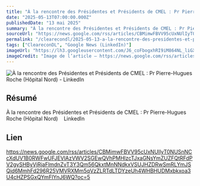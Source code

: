 ```yaml
---
title: "À la rencontre des Présidentes et Présidents de CMEL : Pr Pierre-Hugues Roche (Hôpital Nord) - LinkedIn"
date: "2025-05-13T07:00:00.000Z"
publishedDate: "13 mai 2025"
summary: "À la rencontre des Présidentes et Présidents de CMEL : Pr Pierre-Hugues Roche (Hôpital Nord) &nbsp;&nbsp; LinkedIn"
sourceUrl: "https://news.google.com/rss/articles/CBMimwFBVV95cUxNUlIyT0NUSnNCcXdUV1B0RWFwUFJEVlAzVWV2SGEwQVhPMHlzcTJxaGNsYmZUZFQtRFdPV2gySHByVjRjaFlmdnZvT3Y3Qm56QkxtMnNNdkxVSUJHZDRwSmRLYmJSQjd6MmhFd296R25VMVRXMm5qVzZLRTdLTDYzeUh4WHBHUDMxbkxoa3U4cHZPSGxQYmFlYnJ6WQ?oc=5"
permalink: "/clearecondl/2025-05-13-a-la-rencontre-des-presidentes-et-presidents-de-cmel-pr-pierre-hugues-roche-hopi"
tags: ["CleareconDL", "Google News (LinkedIn)"]
imageUrl: "https://lh3.googleusercontent.com/J6_coFbogxhRI9iM864NL_liGXvsQp2AupsKei7z0cNNfDvGUmWUy20nuUhkREQyrpY4bEeIBuc=s0-w300"
imageCredit: "Image de l’article — https://news.google.com/rss/articles/CBMimwFBVV95cUxNUlIyT0NUSnNCcXdUV1B0RWFwUFJEVlAzVWV2SGEwQVhPMHlzcTJxaGNsYmZUZFQtRFdPV2gySHByVjRjaFlmdnZvT3Y3Qm56QkxtMnNNdkxVSUJHZDRwSmRLYmJSQjd6MmhFd296R25VMVRXMm5qVzZLRTdLTDYzeUh4WHBHUDMxbkxoa3U4cHZPSGxQYmFlYnJ6WQ?oc=5"
---
```


![À la rencontre des Présidentes et Présidents de CMEL : Pr Pierre-Hugues Roche (Hôpital Nord) - LinkedIn](https://lh3.googleusercontent.com/J6_coFbogxhRI9iM864NL_liGXvsQp2AupsKei7z0cNNfDvGUmWUy20nuUhkREQyrpY4bEeIBuc=s0-w300)

## Résumé

À la rencontre des Présidentes et Présidents de CMEL : Pr Pierre-Hugues Roche (Hôpital Nord) &nbsp;&nbsp; LinkedIn

## Lien

https://news.google.com/rss/articles/CBMimwFBVV95cUxNUlIyT0NUSnNCcXdUV1B0RWFwUFJEVlAzVWV2SGEwQVhPMHlzcTJxaGNsYmZUZFQtRFdPV2gySHByVjRjaFlmdnZvT3Y3Qm56QkxtMnNNdkxVSUJHZDRwSmRLYmJSQjd6MmhFd296R25VMVRXMm5qVzZLRTdLTDYzeUh4WHBHUDMxbkxoa3U4cHZPSGxQYmFlYnJ6WQ?oc=5

